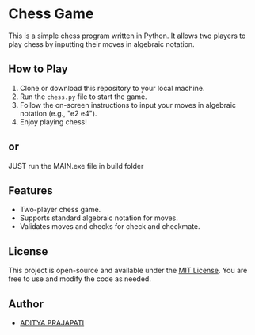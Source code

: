 # Chess Game

This is a simple chess program written in Python. It allows two players to play chess by inputting their moves in algebraic notation.

## How to Play

1. Clone or download this repository to your local machine.
2. Run the `chess.py` file to start the game.
3. Follow the on-screen instructions to input your moves in algebraic notation (e.g., "e2 e4").
4. Enjoy playing chess!

## or

JUST run the MAIN.exe file in build folder   

## Features

- Two-player chess game.
- Supports standard algebraic notation for moves.
- Validates moves and checks for check and checkmate.


## License

This project is open-source and available under the [MIT License](LICENSE). You are free to use and modify the code as needed.

## Author

- [ADITYA PRAJAPATI](https://github.com/adityaaa1702)


